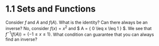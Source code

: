 # 1.1 Sets and Functions
Consider $f$ and $A$ and $f(A)$. What is the identity? Can there always be an inverse? No, consider $f(x)=x^2$ and $ A = \{ 0 \leq x \leq 1 \} $. We see that $f^{-1}(f(A)) = \{ -1 \leq x \leq 1 \}$. What condition can guarantee that you can always find an inverse?


